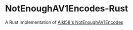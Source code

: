 # NotEnoughAV1Encodes-Rust
A Rust implementation of [Alkl58's NotEnoughAV1Encodes](https://github.com/Alkl58/NotEnoughAV1Encodes)
